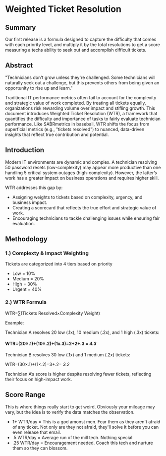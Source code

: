 # Weighted Ticket Resolution
## Summary
Our first release is a formula designed to capture the difficulty that comes with each priority level, and multiply it by the total resolutions to get a score measuring a techs ability to seek out and accomplish difficult tickets.
## Abstract
"Technicians don't grow unless they're challenged. Some technicians will naturally seek out a challenge, but this prevents others from being given an opportunity to rise up and learn."

Traditional IT performance metrics often fail to account for the complexity and strategic value of work completed. By treating all tickets equally, organizations risk rewarding volume over impact and stifling growth. This document introduces Weighted Ticket Resolution (WTR), a framework that quantifies the difficulty and importance of tasks to fairly evaluate technician performance. Like SABRmetrics in baseball, WTR shifts the focus from superficial metrics (e.g., "tickets resolved") to nuanced, data-driven insights that reflect true contribution and potential.

## Introduction
Modern IT environments are dynamic and complex. A technician resolving 50 password resets (low-complexity) may appear more productive than one handling 5 critical system outages (high-complexity). However, the latter’s work has a greater impact on business operations and requires higher skill.

WTR addresses this gap by:

* Assigning weights to tickets based on complexity, urgency, and business impact.
* Creating a scorecard that reflects the true effort and strategic value of work.
* Encouraging technicians to tackle challenging issues while ensuring fair evaluation.

## Methodology
### 1.) Complexty & Impact Weighting
Tickets are categorized into 4 tiers based on priority
* Low = 10%
* Medium = 20%
* High = 30%
* Urgent = 40%
### 2.) WTR Formula
WTR=∑(Tickets Resolved×Complexity Weight)

Example:

Technician A resolves 20 low (.1x), 10 medium (.2x), and 1 high (.3x) tickets:

#### WTR=(20×.1)+(10×.2)+(1x.3)=2+2+.3 = *4.3*

Technician B resolves 30 low (.1x) and 1 medium (.2x) tickets:

WTR=(30×.1)+(1×.2)=3+.2= *3.2*

Technician A’s score is higher despite resolving fewer tickets, reflecting their focus on high-impact work.

## Score Range
This is where things really start to get weird. Obviously your mileage may vary, but the idea is to verify the data matches the observation. 
* 1+ WTR/day  = This is a god amonst men. Fear them as they aren't afraid of any ticket. Not only are they not afraid, they'll solve it before you can even release that email.
* .5 WTR/day = Average run of the mill tech. Nothing special
* .25 WTR/day = Encouragement needed. Coach this tech and nurture them so they can blossom.
